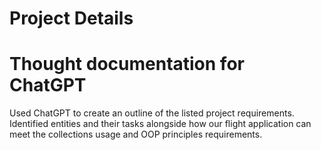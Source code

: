 # Project Details


# Thought documentation for ChatGPT
Used ChatGPT to create an outline of the listed project requirements. Identified entities and their tasks alongside how our flight application can meet the collections usage and OOP principles requirements.

